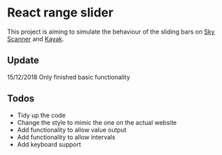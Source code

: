 # React range slider

This project is aiming to simulate the behaviour of the sliding bars on [Sky Scanner](https://www.skyscanner.com.au) and [Kayak](https://www.kayak.com.au/).

## Update

15/12/2018 Only finished basic functionality

## Todos

- Tidy up the code
- Change the style to mimic the one on the actual website
- Add functionality to allow value output
- Add functionality to allow intervals
- Add keyboard support